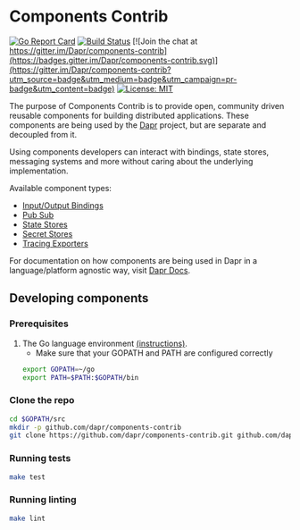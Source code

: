 # Components Contrib

[![Go Report Card](https://goreportcard.com/badge/github.com/dapr/components-contrib)](https://goreportcard.com/report/github.com/dapr/components-contrib)
[![Build Status](https://github.com/dapr/components-contrib/workflows/components-contrib/badge.svg?event=push&branch=master)](https://github.com/dapr/components-contrib/actions?workflow=components-contrib)
[![Join the chat at https://gitter.im/Dapr/components-contrib](https://badges.gitter.im/Dapr/components-contrib.svg)](https://gitter.im/Dapr/components-contrib?utm_source=badge&utm_medium=badge&utm_campaign=pr-badge&utm_content=badge)
[![License: MIT](https://img.shields.io/badge/License-MIT-yellow.svg)](https://opensource.org/licenses/MIT)


The purpose of Components Contrib is to provide open, community driven reusable components for building distributed applications.
These components are being used by the [Dapr](https://github.com/dapr/dapr) project, but are separate and decoupled from it.

Using components developers can interact with bindings, state stores, messaging systems and more without caring about the underlying implementation.

Available component types:

* [Input/Output Bindings](bindings/Readme.md)
* [Pub Sub](pubsub/Readme.md)
* [State Stores](state/Readme.md)
* [Secret Stores](secretstores/Readme.md)
* [Tracing Exporters](exporters/Readme.md)

For documentation on how components are being used in Dapr in a language/platform agnostic way, visit [Dapr Docs](https://github.com/dapr/docs).

## Developing components

### Prerequisites

1. The Go language environment [(instructions)](https://golang.org/doc/install).
   * Make sure that your GOPATH and PATH are configured correctly
   ```bash
   export GOPATH=~/go
   export PATH=$PATH:$GOPATH/bin
   ```

### Clone the repo

```bash
cd $GOPATH/src
mkdir -p github.com/dapr/components-contrib
git clone https://github.com/dapr/components-contrib.git github.com/dapr/components-contrib
```

### Running tests

```bash
make test
```

### Running linting

```bash
make lint
```
